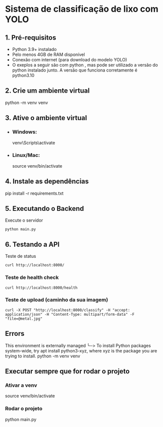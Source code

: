 # Sistema de classificação de lixo com YOLO

## 1. Pré-requisitos

- Python 3.9+ instalado
- Pelo menos 4GB de RAM disponível
- Conexão com internet (para download do modelo YOLO)
- O exeplos a seguir são com python <comando>, mas pode ser utilizado a versão do python instalado junto. A versão que funciona corretamente é python3.10

## 2. Crie um ambiente virtual

python -m venv venv

## 3. Ative o ambiente virtual

- ### Windows:

  venv\Scripts\activate

- ### Linux/Mac:
  source venv/bin/activate

## 4. Instale as dependências

pip install -r requirements.txt

## 5. Executando o Backend

Execute o servidor

```
python main.py
```

## 6. Testando a API

Teste de status

```
curl http://localhost:8000/
```

### Teste de health check

```
curl http://localhost:8000/health
```

### Teste de upload (caminho da sua imagem)

```
curl -X POST "http://localhost:8000/classify" -H "accept: application/json" -H "Content-Type: multipart/form-data" -F "file=@metal.jpg"
```

## Errors

This environment is externally managed
╰─> To install Python packages system-wide, try apt install
python3-xyz, where xyz is the package you are trying to
install.
python -m venv venv

## Executar sempre que for rodar o projeto

### Ativar a venv

source venv/bin/activate

### Rodar o projeto

python main.py
